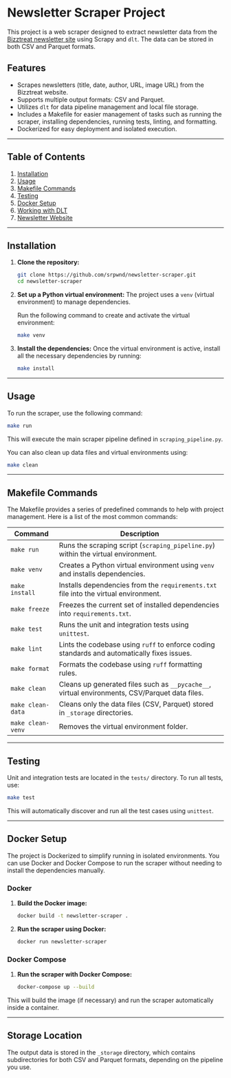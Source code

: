 # Newsletter Scraper Project

This project is a web scraper designed to extract newsletter data from the [Bizztreat newsletter site](https://www.bizztreat.com/newsletter-blog) using Scrapy and `dlt`. The data can be stored in both CSV and Parquet formats.

## Features
- Scrapes newsletters (title, date, author, URL, image URL) from the Bizztreat website.
- Supports multiple output formats: CSV and Parquet.
- Utilizes `dlt` for data pipeline management and local file storage.
- Includes a Makefile for easier management of tasks such as running the scraper, installing dependencies, running tests, linting, and formatting.
- Dockerized for easy deployment and isolated execution.

---

## Table of Contents

1. [Installation](#installation)
2. [Usage](#usage)
3. [Makefile Commands](#makefile-commands)
4. [Testing](#testing)
5. [Docker Setup](#docker-setup)
6. [Working with DLT](#working-with-dlt)
7. [Newsletter Website](#newsletter-website)

---

## Installation

1. **Clone the repository:**
    ```bash
    git clone https://github.com/srpwnd/newsletter-scraper.git
    cd newsletter-scraper
    ```

2. **Set up a Python virtual environment:**
    The project uses a `venv` (virtual environment) to manage dependencies.

    Run the following command to create and activate the virtual environment:
    ```bash
    make venv
    ```

3. **Install the dependencies:**
    Once the virtual environment is active, install all the necessary dependencies by running:
    ```bash
    make install
    ```

---

## Usage

To run the scraper, use the following command:

```bash
make run
```

This will execute the main scraper pipeline defined in `scraping_pipeline.py`.

You can also clean up data files and virtual environments using:

```bash
make clean
```

---

## Makefile Commands

The Makefile provides a series of predefined commands to help with project management. Here is a list of the most common commands:

| Command        | Description                                                                 |
| -------------- | --------------------------------------------------------------------------- |
| `make run`     | Runs the scraping script (`scraping_pipeline.py`) within the virtual environment. |
| `make venv`    | Creates a Python virtual environment using `venv` and installs dependencies. |
| `make install` | Installs dependencies from the `requirements.txt` file into the virtual environment. |
| `make freeze`  | Freezes the current set of installed dependencies into `requirements.txt`.  |
| `make test`    | Runs the unit and integration tests using `unittest`.                       |
| `make lint`    | Lints the codebase using `ruff` to enforce coding standards and automatically fixes issues. |
| `make format`  | Formats the codebase using `ruff` formatting rules.                         |
| `make clean`   | Cleans up generated files such as `__pycache__`, virtual environments, CSV/Parquet data files. |
| `make clean-data` | Cleans only the data files (CSV, Parquet) stored in `_storage` directories. |
| `make clean-venv` | Removes the virtual environment folder.                                   |

---

## Testing

Unit and integration tests are located in the `tests/` directory. To run all tests, use:

```bash
make test
```

This will automatically discover and run all the test cases using `unittest`.

---

## Docker Setup

The project is Dockerized to simplify running in isolated environments. You can use Docker and Docker Compose to run the scraper without needing to install the dependencies manually.

### Docker

1. **Build the Docker image:**
    ```bash
    docker build -t newsletter-scraper .
    ```

2. **Run the scraper using Docker:**
    ```bash
    docker run newsletter-scraper
    ```

### Docker Compose

1. **Run the scraper with Docker Compose:**
    ```bash
    docker-compose up --build
    ```

This will build the image (if necessary) and run the scraper automatically inside a container.

---

## Storage Location

The output data is stored in the `_storage` directory, which contains subdirectories for both CSV and Parquet formats, depending on the pipeline you use.
